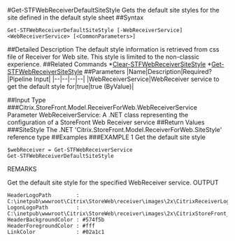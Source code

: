 #Get-STFWebReceiverDefaultSiteStyle
Gets the default site styles for the site defined in the default style sheet
##Syntax
```Get-STFWebReceiverDefaultSiteStyle [-WebReceiverService] <WebReceiverService> [<CommonParameters>]
```
##Detailed Description
The default style information is retrieved from css file of Receiver for Web site. This style is limited to the non-classic experience.
##Related Commands
*[Clear-STFWebReceiverSiteStyle](Clear-STFWebReceiverSiteStyle)
*[Get-STFWebReceiverSiteStyle](Get-STFWebReceiverSiteStyle)
##Parameters
|Name|Description|Required?|Pipeline Input||--|--|--|--||WebReceiverService|WebReceiver service to get the default style for|true|true (ByValue)|##Input Type
###Citrix.StoreFront.Model.ReceiverForWeb.WebReceiverService
Parameter WebReceiverService: A .NET class representing the configuration of a StoreFront Web Receiver service
##Return Values
###SiteStyle
The .NET 'Citrix.StoreFront.Model.ReceiverForWeb.SiteStyle' reference type
##Examples
###EXAMPLE 1 Get the default site style
```$webReceiver = Get-STFWebReceiverService
Get-STFWebReceiverDefaultSiteStyle
```
REMARKS

Get the default site style for the specified WebReceiver service.
OUTPUT
```HeaderLogoPath        : 
C:\inetpub\wwwroot\Citrix\StoreWeb\receiver\images\2x\CitrixReceiverLogo_Home@2x_3FEDFD700D66DF42.png
LogonLogoPath         : 
C:\inetpub\wwwroot\Citrix\StoreWeb\receiver\images\2x\CitrixStoreFront_auth@2x_1B99A8ADCDDFD9AB.png
HeaderBackgroundColor : #574f5b
HeaderForegroundColor : #fff
LinkColor             : #02a1c1
```
